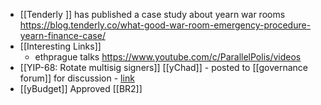 - [[Tenderly ]] has published a case study about yearn war rooms https://blog.tenderly.co/what-good-war-room-emergency-procedure-yearn-finance-case/
- [[Interesting Links]]
    - ethprague talks https://www.youtube.com/c/ParallelPolis/videos
- [[YIP-68: Rotate multisig signers]] [[yChad]] - posted to [[governance forum]] for discussion - [link](https://gov.yearn.finance/t/yip-68-rotate-multisig-signers/12582)
- [[yBudget]] Approved [[BR2]] 

